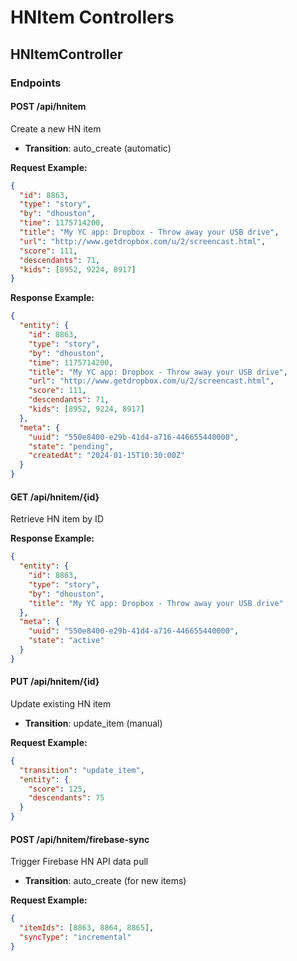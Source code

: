 # HNItem Controllers

## HNItemController

### Endpoints

#### POST /api/hnitem
Create a new HN item
- **Transition**: auto_create (automatic)

**Request Example:**
```json
{
  "id": 8863,
  "type": "story",
  "by": "dhouston",
  "time": 1175714200,
  "title": "My YC app: Dropbox - Throw away your USB drive",
  "url": "http://www.getdropbox.com/u/2/screencast.html",
  "score": 111,
  "descendants": 71,
  "kids": [8952, 9224, 8917]
}
```

**Response Example:**
```json
{
  "entity": {
    "id": 8863,
    "type": "story",
    "by": "dhouston",
    "time": 1175714200,
    "title": "My YC app: Dropbox - Throw away your USB drive",
    "url": "http://www.getdropbox.com/u/2/screencast.html",
    "score": 111,
    "descendants": 71,
    "kids": [8952, 9224, 8917]
  },
  "meta": {
    "uuid": "550e8400-e29b-41d4-a716-446655440000",
    "state": "pending",
    "createdAt": "2024-01-15T10:30:00Z"
  }
}
```

#### GET /api/hnitem/{id}
Retrieve HN item by ID

**Response Example:**
```json
{
  "entity": {
    "id": 8863,
    "type": "story",
    "by": "dhouston",
    "title": "My YC app: Dropbox - Throw away your USB drive"
  },
  "meta": {
    "uuid": "550e8400-e29b-41d4-a716-446655440000",
    "state": "active"
  }
}
```

#### PUT /api/hnitem/{id}
Update existing HN item
- **Transition**: update_item (manual)

**Request Example:**
```json
{
  "transition": "update_item",
  "entity": {
    "score": 125,
    "descendants": 75
  }
}
```

#### POST /api/hnitem/firebase-sync
Trigger Firebase HN API data pull
- **Transition**: auto_create (for new items)

**Request Example:**
```json
{
  "itemIds": [8863, 8864, 8865],
  "syncType": "incremental"
}
```
